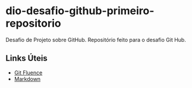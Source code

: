 # dio-desafio-github-primeiro-repositorio
Desafio de Projeto sobre GitHub.
Repositório feito para o desafio Git Hub.


## Links Úteis ##
- [Git Fluence](https://gitfluence.com/)
- [Markdown](https://www.markdownguide.org/)
